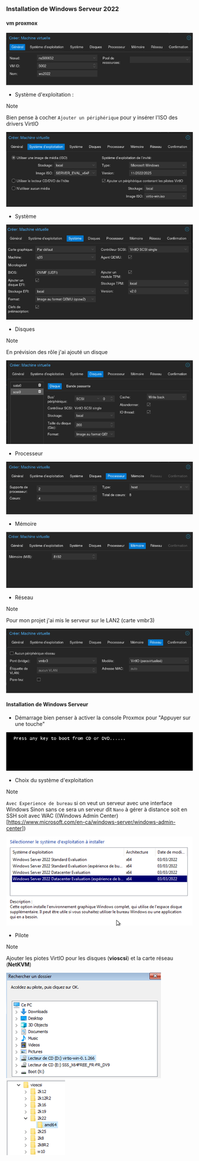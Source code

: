 ### Installation de Windows Serveur 2022 

#### vm proxmox

![vmproxmox](./images/01-1.png)

- Système d'exploitation :

> [!NOTE]
> Bien pense à cocher `Ajouter un périphérique` pour y insérer l'ISO des drivers VirtIO  

![vmproxmox](./images/01-2.png)

- Système

![vmproxmox](./images/01-3.png)

- Disques

> [!NOTE]
> En prévision des rôle j'ai ajouté un disque

![vmproxmox](./images/01-4.png)

- Processeur

![vmproxmox](./images/01-5.png)

- Mémoire

![vmproxmox](./images/01-6.png)

- Réseau

> [!NOTE]
> Pour mon projet j'ai mis le serveur sur le LAN2 (carte vmbr3) 

![vmproxmox](./images/01-7.png)

#### Installation de Windows Serveur

- Démarrage bien penser à activer la console Proxmox pour "Appuyer sur une touche"

![vmproxmox](./images/02-1.png)

- Choix du système d'exploitation 

> [!NOTE]
> `Avec Experience de bureau` si on veut un serveur avec une interface Windows
> Sinon sans ce sera un serveur dit `Nano` à gérer à distance soit en SSH soit avec WAC ((Windows Admin Center)[https://www.microsoft.com/en-ca/windows-server/windows-admin-center])

![vmproxmox](./images/02-3.png)

- Pilote 

> [!NOTE]
> Ajouter les piotes VirtIO pour les disques (**vioscsi**) et la carte réseau (**NetKVM**)

![vmproxmox](./images/02-4.png) ![vmproxmox](./images/02-5.png)







